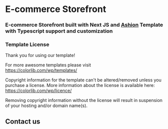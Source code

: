 # E-commerce Storefront
### E-commerce Storefront built with Next JS and [Ashion](https://themewagon.com/themes/free-responsive-bootstrap-4-html5-ecommerce-website-template-ashion/) Template with Typescript support and customization

### Template License

Thank you for using our template!

For more awesome templates please visit https://colorlib.com/wp/templates/

Copyright information for the template can't be altered/removed unless you purchase a license.
More information about the license is available here: https://colorlib.com/wp/licence/

Removing copyright information without the license will result in suspension of your hosting and/or domain name(s).


## Contact us

